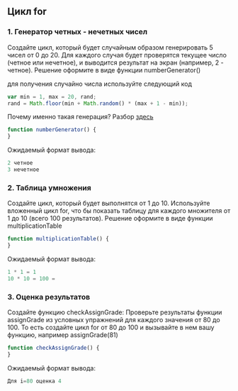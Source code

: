 ## Цикл for

### 1. Генератор четных - нечетных чисел

Создайте цикл, который будет случайным образом генерировать 5 чисел от 0 до 20.
Для каждого случая будет проверятся текущее число (четное или нечетное), и выводится результат на экран (например, 2 - четное).
Решение оформите в виде функции numberGenerator()

для получения случайно числа используйте следующий код

```javascript
var min = 1, max = 20, rand;
rand = Math.floor(min + Math.random() * (max + 1 - min));
```

Почему именно такая генерация? Разбор [здесь](https://learn.javascript.ru/task/random-int-min-max)


```javascript
function numberGenerator() {
}
```

Ожидаемый формат вывода:
```javascript
2 четное
3 нечетное
```

### 2. Таблица умножения

Создайте цикл, который будет выполнятся от 1 до 10.
Используйте вложенный цикл for, что бы показать таблицу для каждого множителя от 1 до 10 (всего 100 результатов).
Решение оформите в виде функции multiplicationTable

```javascript
function multiplicationTable() {
}
```

Ожидаемый формат вывода:
```javascript
1 * 1 = 1
10 * 10 = 100 =
```

### 3. Оценка результатов

Cоздайте функцию checkAssignGrade:
Проверьте результаты функции assignGrade из условных упражнений для каждого значения от 80 до 100.
То есть создайте цикл for от 80 до 100 и вызывайте в нем вашу функцию, например assignGrade(81)

```javascript
function checkAssignGrade() {
}
```

Ожидаемый формат вывода:
```javascript
Для i=80 оценка 4
```

